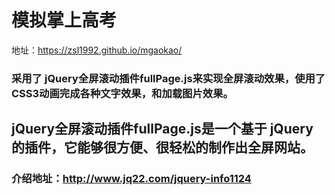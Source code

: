 # 模拟掌上高考 
地址：https://zsl1992.github.io/mgaokao/
### 采用了 jQuery全屏滚动插件fullPage.js来实现全屏滚动效果，使用了CSS3动画完成各种文字效果，和加载图片效果。


## jQuery全屏滚动插件fullPage.js是一个基于 jQuery 的插件，它能够很方便、很轻松的制作出全屏网站。
### 介绍地址：http://www.jq22.com/jquery-info1124

